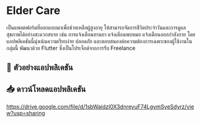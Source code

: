 # Elder Care

เป็นแพลตฟอร์มที่ออกแบบมาเพื่อช่วยเหลือผู้สูงอายุ ให้สามารถจัดการชีวิตประจำวันและการดูแลสุขภาพได้อย่างสะดวกสบาย เช่น การแจ้งเตือนทานยา แจ้งเตือนพบหมอ แจ้งเตือนออกกำลังกาย โดยแอปพลิเคชันนี้มุ่งเน้นความเรียบง่าย ปลอดภัย และตอบสนองต่อความต้องการเฉพาะของผู้ใช้งานในกลุ่มนี้ พัฒนาด้วย Flutter ซึ่งเป็นโปรเจ็กต์จากการรับ Freelance

## 🎥 ตัวอย่างแอปพลิเคชัน

## 📥 ดาวน์โหลดแอปพลิเคชัน
https://drive.google.com/file/d/1sbWaidzI0X3dnreyuF74LgymSyeSdyrz/view?usp=sharing
